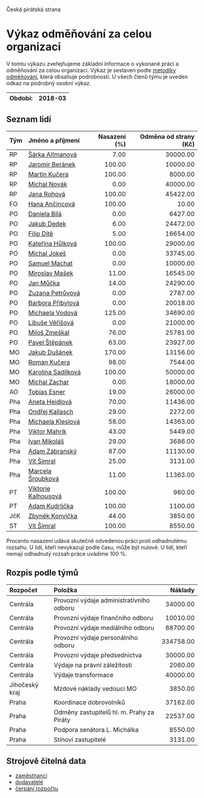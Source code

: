 Česká pirátská strana

Výkaz odměňování za celou organizaci
===========================

V tomtu výkazu zveřejňujeme základní informace o vykonané práci a odměňování
za celou organizaci. Výkaz je sestaven podle [metodiky odměňování][metodika],
která obsahuje podrobnosti. U všech členů týmu je uveden odkaz na podrobný osobní výkaz.

Období:                  | 2018-03
-----------------------  | --------------------


Seznam lidí
--------------

| Tým   | Jméno a příjmení                                                  |   Nasazení (%) |   Odměna od strany (Kč) |
|:------|:------------------------------------------------------------------|---------------:|------------------------:|
| RP    | [Šárka Altmanová](../../tymy/RP/2018/03/sarka-altmanova/)         |           7.00 |                30000.00 |
| RP    | [Jaromír Beránek](../../tymy/RP/2018/03/jaromir-beranek/)         |         100.00 |                10000.00 |
| RP    | [Martin Kučera](../../tymy/RP/2018/03/martin-kucera/)             |         100.00 |                 8000.00 |
| RP    | [Michal Novák](../../tymy/RP/2018/03/michal-novak/)               |           0.00 |                40000.00 |
| RP    | [Jana Rohová](../../tymy/RP/2018/03/jana-rohova/)                 |         100.00 |                45422.00 |
| FO    | [Hana Ančincová](../../tymy/FO/2018/03/hana-ancincova/)           |         100.00 |                   10.00 |
| PO    | [Daniela Bílá](../../tymy/PO/2018/03/daniela-bila/)               |           0.00 |                 6427.00 |
| PO    | [Jakub Dedek](../../tymy/PO/2018/03/jakub-dedek/)                 |           6.00 |                24472.00 |
| PO    | [Filip Dítě](../../tymy/PO/2018/03/filip-dite/)                   |           5.00 |                16654.00 |
| PO    | [Kateřina Hůlková](../../tymy/PO/2018/03/katerina-hulkova/)       |         100.00 |                29000.00 |
| PO    | [Michal Jokeš](../../tymy/PO/2018/03/michal-jokes/)               |           0.00 |                33745.00 |
| PO    | [Samuel Machat](../../tymy/PO/2018/03/samuel-machat/)             |           0.00 |                10000.00 |
| PO    | [Miroslav Mašek](../../tymy/PO/2018/03/miroslav-masek/)           |          11.00 |                16545.00 |
| PO    | [Jan Můčka](../../tymy/PO/2018/03/jan-mucka/)                     |          14.00 |                24290.00 |
| PO    | [Zuzana Petrůvová](../../tymy/PO/2018/03/zuzana-petruvova/)       |           0.00 |                 2787.00 |
| PO    | [Barbora Přibylová](../../tymy/PO/2018/03/barbora-pribylova/)     |           0.00 |                20018.00 |
| PO    | [Michaela Vodová](../../tymy/PO/2018/03/michaela-vodova/)         |         125.00 |                34690.00 |
| PO    | [Libuše Věříšová](../../tymy/PO/2018/03/libuse-verisova/)         |           0.00 |                21000.00 |
| PO    | [Miloš Zmeškal](../../tymy/PO/2018/03/milos-zmeskal/)             |          76.00 |                25781.00 |
| PO    | [Pavel Štěpánek](../../tymy/PO/2018/03/pavel-stepanek/)           |          63.00 |                23927.00 |
| MO    | [Jakub Dušánek](../../tymy/MO/2018/03/jakub-dusanek/)             |         170.00 |                13156.00 |
| MO    | [Roman Kučera](../../tymy/MO/2018/03/roman-kucera/)               |          98.00 |                 7544.00 |
| MO    | [Karolína Sadílková](../../tymy/MO/2018/03/karolina-sadilkova/)   |         100.00 |                50000.00 |
| MO    | [Michal Zachar](../../tymy/MO/2018/03/michal-zachar/)             |           0.00 |                18000.00 |
| AO    | [Tobias Esner](../../tymy/AO/2018/03/tobias-esner/)               |          19.00 |                26000.00 |
| Pha   | [Aneta Heidlová](../../tymy/Pha/2018/03/aneta-heidlova/)          |          70.00 |                11436.00 |
| Pha   | [Ondřej Kallasch](../../tymy/Pha/2018/03/ondrej-kallasch/)        |          29.00 |                 2272.00 |
| Pha   | [Michaela Kleslová](../../tymy/Pha/2018/03/michaela-kleslova/)    |          58.00 |                14363.00 |
| Pha   | [Viktor Mahrik](../../tymy/Pha/2018/03/viktor-mahrik/)            |          43.00 |                 5449.00 |
| Pha   | [Ivan Mikoláš](../../tymy/Pha/2018/03/ivan-mikolas/)              |          29.00 |                 3686.00 |
| Pha   | [Adam Zábranský](../../tymy/Pha/2018/03/adam-zabransky/)          |          87.00 |                11130.00 |
| Pha   | [Vít Šimral](../../tymy/Pha/2018/03/vit-simral/)                  |          25.00 |                 3131.00 |
| Pha   | [Marcela Šroubková](../../tymy/Pha/2018/03/marcela-sroubkova/)    |          11.00 |                11363.00 |
| PT    | [Viktorie Kalhousová](../../tymy/PT/2018/03/viktorie-kalhousova/) |         100.00 |                  960.00 |
| PT    | [Adam Kudrlička](../../tymy/PT/2018/03/adam-kudrlicka/)           |         100.00 |                 1100.00 |
| JčK   | [Zbyněk Konvička](../../tymy/JčK/2018/03/zbynek-konvicka/)        |          44.00 |                 3850.00 |
| ST    | [Vít Šimral](../../tymy/ST/2018/03/vit-simral/)                   |         100.00 |                 8550.00 |

Procento nasazení udává skutečně odvedenou práci proti odhadnutému rozsahu. 
U lidí, kteří nevykazují podle času, může být nulové. U lidí, kteří nemají odhadnutý rozsah
práce uvádíme 100 %.

Rozpis podle týmů
-----------------

| Rozpočet       | Položka                                   |   Náklady |
|:---------------|:------------------------------------------|----------:|
| Centrála       | Provozní výdaje administrativního odboru  |  34000.00 |
| Centrála       | Provozní výdaje finančního odboru         |  10010.00 |
| Centrála       | Provozní výdaje mediálního odboru         |  88700.00 |
| Centrála       | Provozní výdaje personálního odboru       | 334758.00 |
| Centrála       | Provozní výdaje předsednictva             |  30000.00 |
| Centrála       | Výdaje na právní záležitosti              |   2060.00 |
| Centrála       | Výdaje transformace                       |  40000.00 |
| Jihočeský kraj | Mzdové náklady vedoucí MO                 |   3850.00 |
| Praha          | Koordinace dobrovolníků                   |  37162.00 |
| Praha          | Odměny zastupitelů hl. m. Prahy za Piráty |  22537.00 |
| Praha          | Podpora senátora L. Michálka              |   8550.00 |
| Praha          | Stínoví zastupitelé                       |   3131.00 |

Strojově čitelná data
-------------------

* [zaměstnanci](zamestnanci.tsv)
* [dodavatelé](dodavatele.tsv)
* [čerpání rozpočtu](cerpani_rozpoctu.tsv)

[metodika]: https://redmine.pirati.cz/projects/po/wiki/Odmenovani
